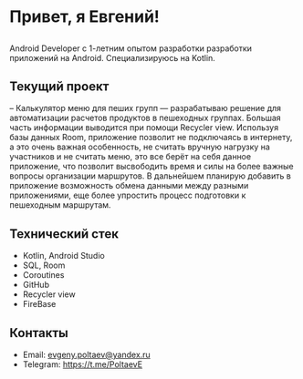 # Привет, я Евгений!

## 
Android Developer с 1-летним опытом разработки разработки приложений на Android.
Специализируюсь на Kotlin.

##  Текущий проект
– Калькулятор меню для пеших групп — разрабатываю  решение для автоматизации расчетов продуктов в пешеходных группах. Большая часть информации выводится при помощи Recycler view. Используя базы данных Room, приложение позволит не подключаясь в интернету, а это очень важная особенность, не считать вручную нагрузку на участников и не считать меню, это все берёт на себя данное приложение, что позволит высвободить время и силы на более важные вопросы организации маршрутов. В дальнейшем планирую добавить в приложение возможность обмена данными между разными приложениями, еще более упростить процесс подготовки к пешеходным маршрутам. 


## Технический стек
- Kotlin, Android Studio
- SQL, Room
- Coroutines
- GitHub 
- Recycler view
- FireBase


## Контакты
- Email: evgeny.poltaev@yandex.ru
- Telegram: https://t.me/PoltaevE
